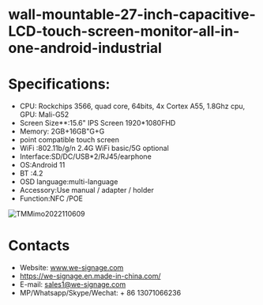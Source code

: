 # wall-mountable-27-inch-capacitive-LCD-touch-screen-monitor-all-in-one-android-industrial

# Specifications:

- CPU: Rockchips 3566, quad core, 64bits, 4x Cortex A55, 1.8Ghz cpu, GPU: Mali-G52
- Screen Size**:15.6" IPS Screen 1920*1080FHD
- Memory: 2GB+16GB"G+G
- point compatible touch screen
- WiFi :802.11b/g/n 2.4G WiFi basic/5G optional
- Interface:SD/DC/USB*2/RJ45/earphone
- OS:Android 11
- BT :4.2
- OSD language:multi-language
- Accessory:Use manual / adapter / holder
- Function:NFC /POE



![TMMimo2022110609](https://user-images.githubusercontent.com/126556235/222326608-6919e914-dd72-454b-90ad-b279f4a4d075.JPG)


# Contacts
- Website: www.we-signage.com
- https://we-signage.en.made-in-china.com/
- E-mail: sales1@we-signage.com
- MP/Whatsapp/Skype/Wechat: + 86 13071066236
